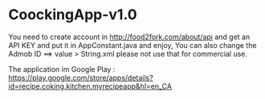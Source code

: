 # CoockingApp-v1.0

You need to create account in http://food2fork.com/about/api and get an API KEY and put it in AppConstant.java and enjoy, You can also change the Admob ID ==> value > String.xml 
please not use that for commercial use.


The application im Google Play : https://play.google.com/store/apps/details?id=recipe.coking.kitchen.myrecipeapp&hl=en_CA
